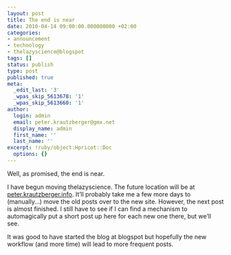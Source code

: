 ```yaml
---
layout: post
title: The end is near
date: 2010-04-14 09:00:00.000000000 +02:00
categories:
- announcement
- technology
- thelazyscience@blogspot
tags: []
status: publish
type: post
published: true
meta:
  _edit_last: '3'
  _wpas_skip_5613678: '1'
  _wpas_skip_5613660: '1'
author:
  login: admin
  email: peter.krautzberger@gmx.net
  display_name: admin
  first_name: ''
  last_name: ''
excerpt: !ruby/object:Hpricot::Doc
  options: {}
---
```


Well, as promised, the end is near.

I have begun moving thelazyscience. The future location will be at [peter.krautzberger.info](http://peter.krautzberger.info/). It’ll probably take me a few more days to (manually…) move the old posts over to the new site. However, the next post is almost finished. I still have to see if I can find a mechanism to automagically put a short post up here for each new one there, but we’ll see.

It was good to have started the blog at blogspot but hopefully the new workflow (and more time) will lead to more frequent posts.